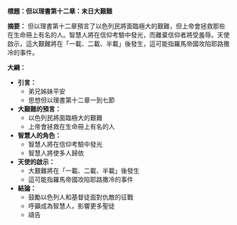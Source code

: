 **標題：但以理書第十二章：末日大艱難**

**摘要：**
但以理書第十二章預言了以色列民將面臨極大的艱難，但上帝會拯救那些在生命冊上有名的人。智慧人將在信仰考驗中發光，而離棄信仰者將受羞辱。天使啟示，這大艱難將在「一載、二載、半載」後發生，這可能指羅馬帝國攻陷耶路撒冷的事件。

**大綱：**

* **引言：**
    * 弟兄姊妹平安
    * 思想但以理書第十二章一到七節
* **大艱難的預言：**
    * 以色列民將面臨極大的艱難
    * 上帝會拯救在生命冊上有名的人
* **智慧人的角色：**
    * 智慧人將在信仰考驗中發光
    * 智慧人將使多人歸依
* **天使的啟示：**
    * 大艱難將在「一載、二載、半載」後發生
    * 這可能指羅馬帝國攻陷耶路撒冷的事件
* **結論：**
    * 鼓勵以色列人和基督徒面對仇敵的征戰
    * 呼籲成為智慧人，影響更多聖徒
    * 禱告